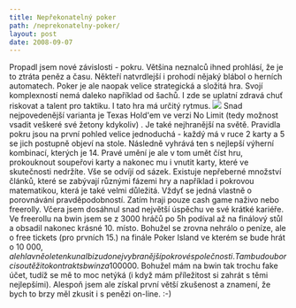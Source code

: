 ```yaml
---
title: Nepřekonatelný poker
path: /neprekonatelny-poker/
layout: post
date: 2008-09-07
---
```


Propadl jsem nové závislosti - pokru. Většina neznalců ihned prohlásí, že je to ztráta peněz a času. Někteří natvrdlejší i prohodí nějaký blábol o herních automatech. Poker je ale naopak velice strategická a složitá hra. Svojí komplexností nemá daleko například od šachů. I zde se uplatní zdravá chuť riskovat a talent pro taktiku. I tato hra má určitý rytmus. ![](../wp-legacy-content/poker.jpg) Snad nejpovedenější varianta je Texas Hold'em ve verzi No Limit (tedy možnost vsadit veškeré své žetony kdykoliv) . Je také nejhranější na světě. Pravidla pokru jsou na první pohled velice jednoduchá - každý má v ruce 2 karty a 5 se jich postupně objeví na stole. Následně vyhrává ten s nejlepší výherní kombinací, kterých je 14. Pravé umění je ale v tom umět číst hru, prokouknout soupeřovi karty a nakonec mu i vnutit karty, které ve skutečnosti nedržíte. Vše se odvíjí od sázek. Existuje nepřeberné množství článků, které se zabývají různými fázemi hry a například i pokrovou matematikou, která je také velmi důležitá. Vždyť se jedná vlastně o porovnávání pravděpodobností. Zatím hraji pouze cash game naživo nebo freerolly. Včera jsem dosáhnul snad největší úspěchu ve své krátké kariéře. Ve freerollu na bwin jsem se z 3000 hráčů po 5h podíval až na finálový stůl a obsadil nakonec krásné 10. místo. Bohužel se zrovna nehrálo o peníze, ale o free tickets (pro prvních 15.) na finále Poker Island ve kterém se bude hrát o 10 000$, ale hlavně o letenku na Ibizu do nejvybranější pokrové společnosti. Tam budou borci soutěžit o kontrakt s bwin za 100 000$. Bohužel mám na bwin tak trochu fake účet, tudíž se mě to moc netýká (i když mám příležitost si zahrát s těmi nejlepšími). Alespoň jsem ale získal první větší zkušenost a znamení, že bych to brzy měl zkusit i s penězi on-line. :-)